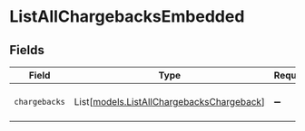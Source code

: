 # ListAllChargebacksEmbedded


## Fields

| Field                                                                                  | Type                                                                                   | Required                                                                               | Description                                                                            |
| -------------------------------------------------------------------------------------- | -------------------------------------------------------------------------------------- | -------------------------------------------------------------------------------------- | -------------------------------------------------------------------------------------- |
| `chargebacks`                                                                          | List[[models.ListAllChargebacksChargeback](../models/listallchargebackschargeback.md)] | :heavy_minus_sign:                                                                     | A list of chargeback objects.                                                          |